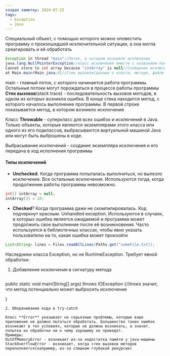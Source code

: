 ```yaml
---
создал заметку: 2024-07-22
tags:
  - Exception
  - Java
---
```

Специальный объект, с помощью которого можно оповестить программу о произошедшей исключительной ситуации, а она могла среагировать и её обработать
```java
Exception in thread "main"//Поток, в котором возникло исключение
java.lang.NullPointerException//класс исключения вместе с названием пакета, в котором этот класс находится
Cannot store to int array because "intArray" is null//Сообщение исключения
at Main.main(Main.java:4)//Стек вызовов(данные о классе, методе, файле и номере строки, в которой произошло исключение) Stack trace
```
main - главный поток, с которого начинается работа программы. Остальные потоки могут порождаться в процессе работы программы
**Стек вызовов**(stack trace) - последовательность вызовов методов, в одном из которых возникла ошибка. В конце стека находится метод, с которого началось выполнение программы. В первой строке показывается метод, в котором возникло исключение

Класс **Throwable** - суперкласс для всех ошибок и исключений в Java. Только объекты, которые являются экземплярами этого класса или одного из его подклассов, выбрасываются виртуальной машиной Java или могут быть выброшены в коде.

Выбрасывание исключений - создание экземпляра исключения и его передача в ход исполнения программы

#### Типы исключений
- **Unchecked.** Когда программа попыталась выполниться, но вылезло исключение. Все остальные исключения. Используются тогда, когда продолжение работы программы невозможно.
```java
int[] intArray = null;
intArray[3] = 10;
```
- **Checked**? Когда программа даже не скомпилировалась. Код подчеркнут красным. Unhandled exception. Используются в случаях, в которых ошибка является ожидаемой и программа может продолжить свое выполнение после её возникновения. Часто используется в библиотечных классах, чтобы явно указать пользователю на то, какая ошибка может произойти
```java
List<String> lines = Files.readAllLines(Paths.get("someFile.txt));
```
Наследники класса Exception, но не RuntimeException. Требует явной обработки:
1. Добавление исключения в сигнатуру метода
	```java
public static void main(String[] args) throws IOException {//trows значит, что метод потенциально может выбросить исключение

}
```
2. Оборачивание кода в try-catch

Класс **Error** указывает на серьезные проблемы, которые ваше приложение не должно пытаться обработать. Большинство таких ошибок возникают в тех условиях, которые не должны возникать, а значит, попытка их обработки ни к чему хорошему не приведет.
Примеры:
OutOfMemoryError - возникает из-за недостатка памяти у java-машины
StackOverflowError - возникает, когда стек вызовов методов переполняется(например, из-за слишком глубокой рекурсии)